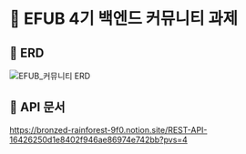 # 💚 EFUB 4기 백엔드 커뮤니티 과제

## 🧩 ERD

![EFUB_커뮤니티 ERD ](https://github.com/yeojinLee1020/efub4-backend-assignment/assets/113425533/da8b8543-b3c1-40da-b836-d5b324979bd1)



## 📗 API 문서
https://bronzed-rainforest-9f0.notion.site/REST-API-16426250d1e8402f946ae86974e742bb?pvs=4
